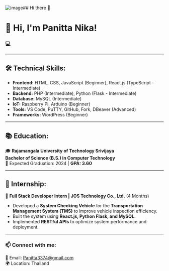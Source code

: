 ![image](https://github.com/user-attachments/assets/961132f9-86f4-4bc0-9cf1-58bed664a4b8)## Hi there 👋


# 👋 Hi, I'm Panitta Nika!  
### 💻 


---

## 🛠️ Technical Skills:
- **Frontend:** HTML, CSS, JavaScript (Beginner), React.js (TypeScript - Intermediate)  
- **Backend:** PHP (Intermediate), Python (Flask - Intermediate)  
- **Database:** MySQL (Intermediate)  
- **IoT:** Raspberry Pi, Arduino (Beginner)  
- **Tools:** VS Code, PuTTY, GitHub, Fork, DBeaver (Advanced)  
- **Frameworks:** WordPress (Beginner)  

---

## 📚 Education:
🎓 **Rajamangala University of Technology Srivijaya**  
**Bachelor of Science (B.S.) in Computer Technology**  
📅 Expected Graduation: 2024 | **GPA: 3.60**  

---

## 💼 Internship:
🚀 **Full Stack Developer Intern | JOS Technology Co., Ltd.** (4 Months)  
- Developed a **System Checking Vehicle** for the **Transportation Management System (TMS)** to improve vehicle inspection efficiency.  
- Built the system using **React.js, Python Flask, and MySQL**.  
- Implemented **RESTful APIs** to optimize system performance and deployment.  

---

### 📫 Connect with me:
📩 Email: Panitta3374@gmail.com  
🌍 Location: Thailand  


